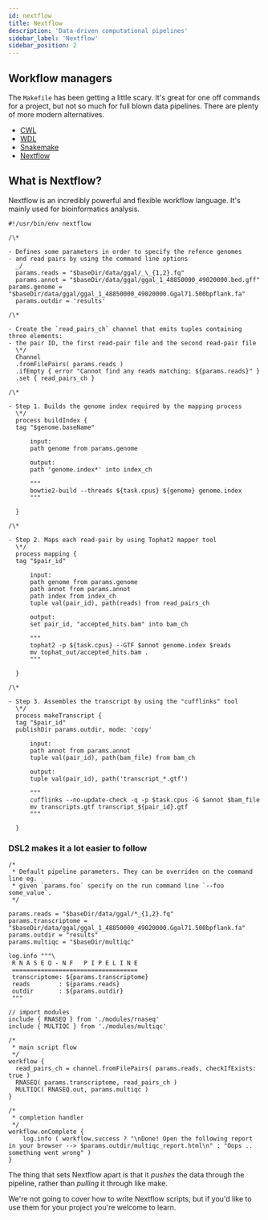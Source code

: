 ```yaml
---
id: nextflow
title: Nextflow
description: 'Data-driven computational pipelines'
sidebar_label: 'Nextflow'
sidebar_position: 2
---
```


## Workflow managers

The `Makefile` has been getting a little scary. It's great for one off commands
for a project, but not so much for full blown data pipelines. There are plenty
of more modern alternatives.

- [CWL](https://www.commonwl.org/user_guide/index.html)
- [WDL](https://github.com/openwdl/wdl)
- [Snakemake](https://snakemake.readthedocs.io/en/stable/)
- [Nextflow](https://www.nextflow.io/)

## What is Nextflow?

Nextflow is an incredibly powerful and flexible workflow language. It's mainly
used for bioinformatics analysis.

```nextflow
#!/usr/bin/env nextflow

/\*

- Defines some parameters in order to specify the refence genomes
- and read pairs by using the command line options
  _/
  params.reads = "$baseDir/data/ggal/_\_{1,2}.fq"
  params.annot = "$baseDir/data/ggal/ggal_1_48850000_49020000.bed.gff"
params.genome = "$baseDir/data/ggal/ggal_1_48850000_49020000.Ggal71.500bpflank.fa"
  params.outdir = 'results'

/\*

- Create the `read_pairs_ch` channel that emits tuples containing three elements:
- the pair ID, the first read-pair file and the second read-pair file
  \*/
  Channel
  .fromFilePairs( params.reads )
  .ifEmpty { error "Cannot find any reads matching: ${params.reads}" }
  .set { read_pairs_ch }

/\*

- Step 1. Builds the genome index required by the mapping process
  \*/
  process buildIndex {
  tag "$genome.baseName"

      input:
      path genome from params.genome

      output:
      path 'genome.index*' into index_ch

      """
      bowtie2-build --threads ${task.cpus} ${genome} genome.index
      """

  }

/\*

- Step 2. Maps each read-pair by using Tophat2 mapper tool
  \*/
  process mapping {
  tag "$pair_id"

      input:
      path genome from params.genome
      path annot from params.annot
      path index from index_ch
      tuple val(pair_id), path(reads) from read_pairs_ch

      output:
      set pair_id, "accepted_hits.bam" into bam_ch

      """
      tophat2 -p ${task.cpus} --GTF $annot genome.index $reads
      mv tophat_out/accepted_hits.bam .
      """

  }

/\*

- Step 3. Assembles the transcript by using the "cufflinks" tool
  \*/
  process makeTranscript {
  tag "$pair_id"
  publishDir params.outdir, mode: 'copy'

      input:
      path annot from params.annot
      tuple val(pair_id), path(bam_file) from bam_ch

      output:
      tuple val(pair_id), path('transcript_*.gtf')

      """
      cufflinks --no-update-check -q -p $task.cpus -G $annot $bam_file
      mv transcripts.gtf transcript_${pair_id}.gtf
      """

  }
```

### DSL2 makes it a lot easier to follow

```nextflow
/*
 * Default pipeline parameters. They can be overriden on the command line eg.
 * given `params.foo` specify on the run command line `--foo some_value`.
 */

params.reads = "$baseDir/data/ggal/*_{1,2}.fq"
params.transcriptome = "$baseDir/data/ggal/ggal_1_48850000_49020000.Ggal71.500bpflank.fa"
params.outdir = "results"
params.multiqc = "$baseDir/multiqc"

log.info """\
 R N A S E Q - N F   P I P E L I N E
 ===================================
 transcriptome: ${params.transcriptome}
 reads        : ${params.reads}
 outdir       : ${params.outdir}
 """

// import modules
include { RNASEQ } from './modules/rnaseq'
include { MULTIQC } from './modules/multiqc'

/*
 * main script flow
 */
workflow {
  read_pairs_ch = channel.fromFilePairs( params.reads, checkIfExists: true )
  RNASEQ( params.transcriptome, read_pairs_ch )
  MULTIQC( RNASEQ.out, params.multiqc )
}

/*
 * completion handler
 */
workflow.onComplete {
    log.info ( workflow.success ? "\nDone! Open the following report in your browser --> $params.outdir/multiqc_report.html\n" : "Oops .. something went wrong" )
}
```

The thing that sets Nextflow apart is that it _pushes_ the data through the
pipeline, rather than _pulling_ it through like make.

We're not going to cover how to write Nextflow scripts, but if you'd like to use
them for your project you're welcome to learn.

